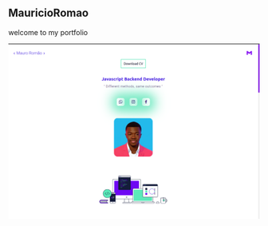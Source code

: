  ## MauricioRomao 

 welcome to my portfolio

![Mauricio Romo_dev](assets/templates/Header_port.png)
